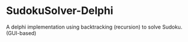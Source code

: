# SudokuSolver-Delphi
A delphi implementation using backtracking (recursion) to solve Sudoku. (GUI-based)
